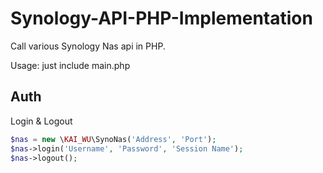 # Synology-API-PHP-Implementation

Call various Synology Nas api in PHP.

Usage: just include main.php

## Auth

Login & Logout

```PHP
$nas = new \KAI_WU\SynoNas('Address', 'Port');
$nas->login('Username', 'Password', 'Session Name');
$nas->logout();
```
